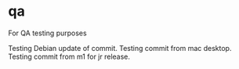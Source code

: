 # qa
For QA testing purposes

Testing Debian update of commit.
Testing commit from mac desktop.
Testing commit from m1 for jr release.
